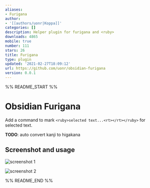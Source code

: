 ```yaml
---
aliases:
- Furigana
author:
- '[[authors/uonr|Koppa]]'
categories: []
description: Helper plugin for furigana and <ruby>
downloads: 4865
mobile: true
number: 111
stars: 26
title: Furigana
type: plugin
updated: '2021-02-27T18:09:12'
url: https://github.com/uonr/obsidian-furigana
version: 0.0.1
---
```


%% README_START %%

Obsidian Furigana
===========

Add a command to mark `<ruby>selected text...<rt></rt></ruby>` for selected text.

**TODO**: auto convert kanji to higakana

## Screenshot and usage

![screenshot 1](https://raw.githubusercontent.com/uonr/obsidian-furigana/master/screenshot-1.png)

![screenshot 2](https://raw.githubusercontent.com/uonr/obsidian-furigana/master/screenshot-2.png)


%% README_END %%